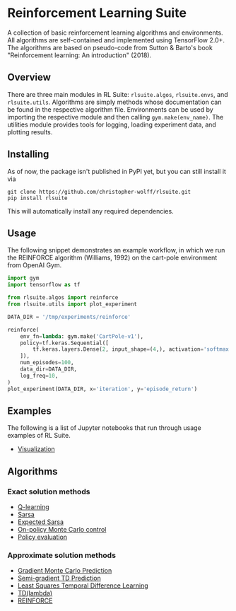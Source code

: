 # Reinforcement Learning Suite

A collection of basic reinforcement learning algorithms and environments. All algorithms are self-contained and implemented using TensorFlow 2.0+. The algorithms are based on pseudo-code from Sutton & Barto's book "Reinforcement learning: An introduction" (2018).

## Overview

There are three main modules in RL Suite: `rlsuite.algos`, `rlsuite.envs`, and `rlsuite.utils`. Algorithms are simply methods whose documentation can be found in the respective algorithm file. Environments can be used by importing the respective module and then calling `gym.make(env_name)`. The utilities module provides tools for logging, loading experiment data, and plotting results.

## Installing

As of now, the package isn't published in PyPI yet, but you can still install it via

```
git clone https://github.com/christopher-wolff/rlsuite.git
pip install rlsuite
```

This will automatically install any required dependencies.

## Usage

The following snippet demonstrates an example workflow, in which we run the REINFORCE algorithm (Williams, 1992) on the cart-pole environment from OpenAI Gym.

```python
import gym
import tensorflow as tf

from rlsuite.algos import reinforce
from rlsuite.utils import plot_experiment

DATA_DIR = '/tmp/experiments/reinforce'

reinforce(
    env_fn=lambda: gym.make('CartPole-v1'),
    policy=tf.keras.Sequential([
        tf.keras.layers.Dense(2, input_shape=(4,), activation='softmax'),
    ]),
    num_episodes=100,
    data_dir=DATA_DIR,
    log_freq=10,
)
plot_experiment(DATA_DIR, x='iteration', y='episode_return')
```

## Examples

The following is a list of Jupyter notebooks that run through usage examples of RL Suite.

- [Visualization](examples/visualization.ipynb)

## Algorithms

### Exact solution methods

- [Q-learning](rlsuite/algos/qlearning.py)
- [Sarsa](rlsuite/algos/sarsa.py)
- [Expected Sarsa](rlsuite/algos/expected_sarsa.py)
- [On-policy Monte Carlo control](rlsuite/algos/mc_control.py)
- [Policy evaluation](rlsuite/algos/policy_eval.py)

### Approximate solution methods

- [Gradient Monte Carlo Prediction](rlsuite/algos/gradient_mc_prediction.py)
- [Semi-gradient TD Prediction](rlsuite/algos/semi_gradient_td_prediction.py)
- [Least Squares Temporal Difference Learning](rlsuite/algos/lstd.py)
- [TD(lambda)](rlsuite/algos/td_lambda.py)
- [REINFORCE](rlsuite/algos/reinforce.py)
